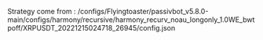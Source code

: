 Strategy come from : /configs/Flyingtoaster/passivbot_v5.8.0-main/configs/harmony/recursive/harmony_recurv_noau_longonly_1.0WE_bwtpoff/XRPUSDT_20221215024718_26945/config.json